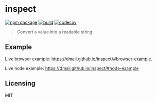 # inspect

[![npm package](https://img.shields.io/npm/v/@dmail/inspect.svg)](https://www.npmjs.com/package/@dmail/inspect)
[![build](https://travis-ci.com/dmail/inspect.svg?branch=master)](http://travis-ci.com/dmail/inspect)
[![codecov](https://codecov.io/gh/dmail/inspect/branch/master/graph/badge.svg)](https://codecov.io/gh/dmail/inspect)

> Convert a value into a readable string

## Example

Live browser example: https://dmail.github.io/inspect/#browser-example.

Live node example: https://dmail.github.io/inspect/#node-example

## Licensing

MIT
